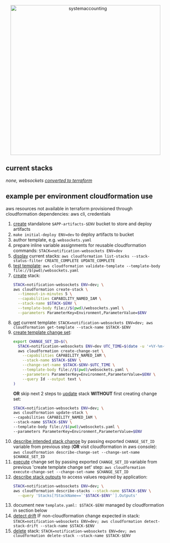 <p align="center">
  <img width="475" alt="systemaccounting" src="https://user-images.githubusercontent.com/12200465/37568924-06f05d08-2a99-11e8-8891-60f373b33421.png">
</p>

## current stacks
*none, websockets [converted to terraform](https://github.com/systemaccounting/mxfactorial/commit/348ae2bc6a99ae366c21b7719d6154eaa0715457)*

## example per environment cloudformation use

aws resources not available in terraform provisioned through cloudformation
dependencies: aws cli, credentials

1. [create](https://docs.aws.amazon.com/cli/latest/reference/s3api/create-bucket.html) standalone `$APP-artifacts-$ENV` bucket to store and deploy artifacts 
1. `make initial-deploy ENV=dev` to deploy artifacts to bucket
1. author template, e.g. `websockets.yaml`
1. prepare inline variable assignments for reusable cloudformation commands: `STACK=notification-websockets ENV=dev`
1. [display](https://docs.aws.amazon.com/cli/latest/reference/cloudformation/list-stacks.html) current stacks: `aws cloudformation list-stacks --stack-status-filter CREATE_COMPLETE UPDATE_COMPLETE`
1. [test template](https://docs.aws.amazon.com/cli/latest/reference/cloudformation/validate-template.html): `aws cloudformation validate-template --template-body file://$(pwd)/websockets.yaml`
1. [create](https://docs.aws.amazon.com/cli/latest/reference/cloudformation/create-stack.html) stack:
    ```bash
    STACK=notification-websockets ENV=dev; \
    aws cloudformation create-stack \
      --timeout-in-minutes 5 \
      --capabilities CAPABILITY_NAMED_IAM \
      --stack-name $STACK-$ENV \
      --template-body file://$(pwd)/websockets.yaml \
      --parameters ParameterKey=Environment,ParameterValue=$ENV
    ```
1. [get](https://docs.aws.amazon.com/cli/latest/reference/cloudformation/get-template.html) current template: `STACK=notification-websockets ENV=dev; aws cloudformation get-template --stack-name $STACK-$ENV`
1. [create template change set](https://docs.aws.amazon.com/cli/latest/reference/cloudformation/create-change-set.html):
    ```bash
    export CHANGE_SET_ID=$(\
      STACK=notification-websockets ENV=dev UTC_TIME=$(date -u '+%Y-%m-%d-%H-%M-%S'); \
      aws cloudformation create-change-set \
        --capabilities CAPABILITY_NAMED_IAM \
        --stack-name $STACK-$ENV \
        --change-set-name $STACK-$ENV-$UTC_TIME \
        --template-body file://$(pwd)/websockets.yaml \
        --parameters ParameterKey=Environment,ParameterValue=$ENV \
        --query Id --output text \
    )
    ```
    **OR** skip next 2 steps to [update](https://docs.aws.amazon.com/cli/latest/reference/cloudformation/create-change-set.html) stack **WITHOUT** first creating change set:
    ```bash
    STACK=notification-websockets ENV=dev; \
    aws cloudformation update-stack \
    --capabilities CAPABILITY_NAMED_IAM \
    --stack-name $STACK-$ENV \
    --template-body file://$(pwd)/websockets.yaml \
    --parameters ParameterKey=Environment,ParameterValue=$ENV
    ```
1. [describe intended stack change](https://docs.aws.amazon.com/cli/latest/reference/cloudformation/describe-change-set.html) by passing exported `CHANGE_SET_ID` variable from previous step (**OR** visit cloudformation in aws console): `aws cloudformation describe-change-set --change-set-name $CHANGE_SET_ID`
1. [execute](https://docs.aws.amazon.com/cli/latest/reference/cloudformation/execute-change-set.html) change set by passing exported `CHANGE_SET_ID` variable from previous 'create template change set' step: `aws cloudformation execute-change-set --change-set-name $CHANGE_SET_ID`
1. [describe stack outputs](https://docs.aws.amazon.com/cli/latest/reference/cloudformation/describe-stacks.html) to access values required by application:
    ```bash
    STACK=notification-websockets ENV=dev; \
    aws cloudformation describe-stacks --stack-name $STACK-$ENV \
      --query 'Stacks[?StackName==`'$STACK-$ENV'`].Outputs'
    ```
1. document new `template.yaml: $STACK-$ENV` managed by cloudformation in section below  
1. [detect drift](https://docs.aws.amazon.com/cli/latest/reference/cloudformation/detect-stack-drift.html) IF non-cloudformation change expected in stack: `STACK=notification-websockets ENV=dev; aws cloudformation detect-stack-drift --stack-name $STACK-$ENV`  
1. [delete](https://docs.aws.amazon.com/cli/latest/reference/cloudformation/delete-stack.html) stack: `STACK=notification-websockets ENV=dev; aws cloudformation delete-stack --stack-name $STACK-$ENV`